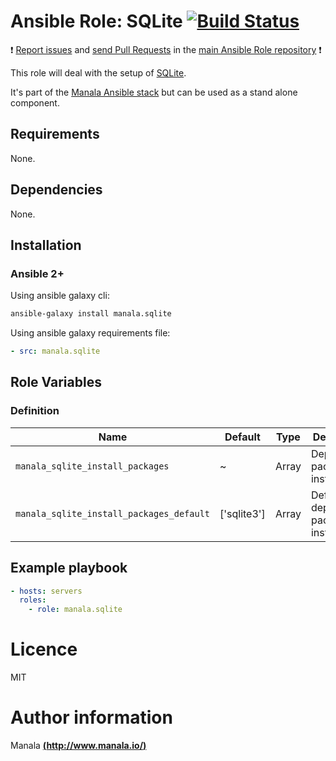# Ansible Role: SQLite [![Build Status](https://travis-ci.org/manala/ansible-role-sqlite.svg?branch=master)](https://travis-ci.org/manala/ansible-role-sqlite)

:exclamation: [Report issues](https://github.com/manala/ansible-roles/issues) and [send Pull Requests](https://github.com/manala/ansible-roles/pulls) in the [main Ansible Role repository](https://github.com/manala/ansible-roles) :exclamation:

This role will deal with the setup of [SQLite](https://www.sqlite.org/).

It's part of the [Manala Ansible stack](http://www.manala.io) but can be used as a stand alone component.

## Requirements

None.

## Dependencies

None.

## Installation

### Ansible 2+

Using ansible galaxy cli:

```bash
ansible-galaxy install manala.sqlite
```

Using ansible galaxy requirements file:

```yaml
- src: manala.sqlite
```

## Role Variables

### Definition

| Name                                     | Default     | Type  | Description                            |
| ---------------------------------------- | ----------- | ----- | -------------------------------------- |
| `manala_sqlite_install_packages`         | ~           | Array | Dependency packages to install         |
| `manala_sqlite_install_packages_default` | ['sqlite3'] | Array | Default dependency packages to install |

## Example playbook

```yaml
- hosts: servers
  roles:
    - role: manala.sqlite
```

# Licence

MIT

# Author information

Manala [**(http://www.manala.io/)**](http://www.manala.io)
